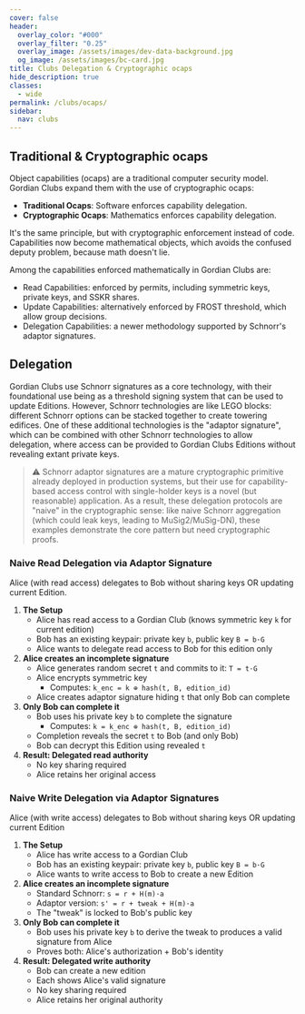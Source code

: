 ```yaml
---
cover: false
header:
  overlay_color: "#000"
  overlay_filter: "0.25"
  overlay_image: /assets/images/dev-data-background.jpg
  og_image: /assets/images/bc-card.jpg
title: Clubs Delegation & Cryptographic ocaps
hide_description: true
classes:
  - wide
permalink: /clubs/ocaps/
sidebar:
  nav: clubs
---
```


## Traditional & Cryptographic ocaps

Object capabilities (ocaps) are a traditional computer security model. Gordian Clubs expand them with the use of cryptographic ocaps:

* **Traditional Ocaps**: Software enforces capability delegation.
* **Cryptographic Ocaps**: Mathematics enforces capability delegation.

It's the same principle, but with cryptographic enforcement instead of code. Capabilities now become mathematical objects, which avoids the confused deputy problem, because math doesn't lie.

Among the capabilities enforced mathematically in Gordian Clubs are:

* Read Capabilities: enforced by permits, including symmetric keys, private keys, and SSKR shares.
* Update Capabilities: alternatively enforced by FROST threshold, which allow group decisions.
* Delegation Capabilities: a newer methodology supported by Schnorr's adaptor signatures.

## Delegation

Gordian Clubs use Schnorr signatures as a core technology, with their foundational use being as a threshold signing system that can be used to update Editions. However, Schnorr technologies are like LEGO blocks: different Schnorr options can be stacked together to create towering edifices. One of these additional technologies is the "adaptor signature", which can be combined with other Schnorr technologies to allow delegation, where access can be provided to Gordian Clubs Editions without revealing extant private keys.

> :warning: Schnorr adaptor signatures are a mature cryptographic primitive already deployed in production systems, but their use for capability-based access control with single-holder keys is a novel (but reasonable) application. As a result, these delegation protocols are "naive" in the cryptographic sense: like naive Schnorr aggregation (which could leak keys, leading to MuSig2/MuSig-DN), these examples demonstrate the core pattern but need cryptographic proofs. 

### Naive Read Delegation via Adaptor Signature

Alice (with read access) delegates to Bob without sharing keys OR updating current Edition.

  1. **The Setup**
     - Alice has read access to a Gordian Club (knows symmetric key `k` for current edition)
     - Bob has an existing keypair: private key `b`, public key `B = b·G`
     - Alice wants to delegate read access to Bob for this edition only
  2. **Alice creates an incomplete signature**
     - Alice generates random secret `t` and commits to it: `T = t·G`
     - Alice encrypts symmetric key
        - Computes: `k_enc = k ⊕ hash(t, B, edition_id)`
     - Alice creates adaptor signature hiding `t` that only Bob can complete
  3. **Only Bob can complete it**
     - Bob uses his private key `b` to complete the signature
        - Computes: `k = k_enc ⊕ hash(t, B, edition_id)`
     - Completion reveals the secret `t` to Bob (and only Bob)
     - Bob can decrypt this Edition using revealed `t`
  4. **Result: Delegated read authority**
     - No key sharing required
     - Alice retains her original access

### Naive Write Delegation via Adaptor Signatures

Alice (with write access) delegates to Bob without sharing keys OR updating current Edition

  1. **The Setup**
     - Alice has write access to a Gordian Club 
     - Bob has an existing keypair: private key `b`, public key `B = b·G`
     - Alice wants to write access to Bob to create a new Edition
  2. **Alice creates an incomplete signature**
     - Standard Schnorr: `s = r + H(m)·a`
     - Adaptor version: `s' = r + tweak + H(m)·a`
     - The "tweak" is locked to Bob's public key
  3. **Only Bob can complete it**
     - Bob uses his private key `b` to derive the tweak to produces a valid signature from Alice
     - Proves both: Alice's authorization + Bob's identity
  4. **Result: Delegated write authority**
     - Bob can create a new edition
     - Each shows Alice's valid signature
     - No key sharing required
     - Alice retains her original authority
